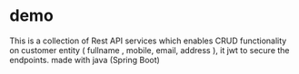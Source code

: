 # demo
This is a collection of Rest API services which enables CRUD functionality on customer entity ( fullname , mobile, email, address ), it  jwt to secure the endpoints. made with java (Spring Boot)
